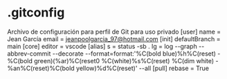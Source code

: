 # .gitconfig
Archivo de configuración para perfil de Git para uso privado
[user]
  name = Jean García
  email = jeanpoolgarcia_97@hotmail.com
[init]
  defaultBranch = main
[core]
  editor = vscode
[alias]
  s = status -sb .
  lg = log --graph --abbrev-commit --decorate --format=format:'%C(bold blue)%h%C(reset) - %C(bold green)(%ar)%C(reset0 %C(white)%s%C(reset) %C(dim white) - %an%C(reset)%C(bold yellow)%d%C(reset)' --all 
[pull]
  rebase = True
